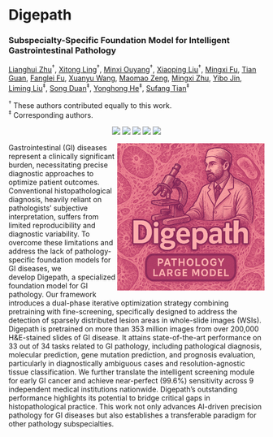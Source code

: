 # Digepath
### Subspecialty-Specific Foundation Model for Intelligent Gastrointestinal Pathology
[Lianghui Zhu](https://github.com/lingxitong/Digepath)<sup>†</sup>, [Xitong Ling](https://github.com/lingxitong/Digepath)<sup>†</sup>, [Minxi Ouyang](https://github.com/lingxitong/Digepath)<sup>†</sup>, [Xiaoping Liu](https://github.com/lingxitong/Digepath)<sup>†</sup>, [Mingxi Fu](https://github.com/lingxitong/Digepath), [Tian Guan](https://github.com/lingxitong/Digepath), [Fanglei Fu](https://github.com/lingxitong/Digepath), [Xuanyu Wang](https://github.com/lingxitong/Digepath), [Maomao Zeng](https://github.com/lingxitong/Digepath), [Mingxi Zhu](https://github.com/lingxitong/Digepath), [Yibo Jin](https://github.com/lingxitong/Digepath), [Liming Liu](https://github.com/lingxitong/Digepath)<sup>‡</sup>, [Song Duan](https://github.com/lingxitong/Digepath)<sup>‡</sup>, [Yonghong He](https://github.com/lingxitong/Digepath)<sup>‡</sup>, [Sufang Tian](https://github.com/lingxitong/Digepath)<sup>‡</sup>

<sup>†</sup> These authors contributed equally to this work.  
<sup>‡</sup> Corresponding authors.


<p align="center">
  <a href='https://scholar.google.com/citations?user=nDJI-9oAAAAJ&hl=en'>
  <img src='https://img.shields.io/badge/Arxiv-2404.19759-A42C25?style=flat&logo=arXiv&logoColor=A42C25'></a> 
  <a href='https://scholar.google.com/citations?user=nDJI-9oAAAAJ&hl=en'>
  <img src='https://img.shields.io/badge/Paper-PDF-purple?style=flat&logo=arXiv&logoColor=yellow'></a> 
  <a href='https://scholar.google.com/citations?user=nDJI-9oAAAAJ&hl=en'>
  <img src='https://img.shields.io/badge/%F0%9F%A4%97%20Hugging%20Face-Spaces-yellow'></a>
  <a href='https://scholar.google.com/citations?user=nDJI-9oAAAAJ&hl=en'>
  <img src='https://img.shields.io/badge/Project-Page-%23df5b46?style=flat&logo=Google%20chrome&logoColor=%23df5b46'></a> 
  <a href='[[https://github.com/Dai-Wenxun/MotionLCM](https://scholar.google.com/citations?user=nDJI-9oAAAAJ&hl=en)](https://github.com/lingxitong/Digepath)'>
  <img src='https://img.shields.io/badge/GitHub-Code-black?style=flat&logo=github&logoColor=white'></a> 

</p>
<img src="https://github.com/lingxitong/Digepath/blob/main/digelogo.png"  width="290px" align="right" />
Gastrointestinal (GI) diseases represent a clinically significant burden, necessitating precise diagnostic approaches to optimize patient outcomes. Conventional histopathological diagnosis, heavily reliant on pathologists’ subjective interpretation, suffers from limited reproducibility and diagnostic variability. To overcome these limitations and address the lack of pathology-specific foundation models for GI diseases, we develop Digepath, a specialized foundation model for GI pathology. Our framework introduces a dual-phase iterative optimization strategy combining pretraining with fine-screening, specifically designed to address the detection of sparsely distributed lesion areas in whole-slide images (WSIs). Digepath is pretrained on more than 353 million images from over 200,000 H&E-stained slides of GI disease. It attains state-of-the-art performance on 33 out of 34 tasks related to GI pathology, including pathological diagnosis, molecular prediction, gene mutation prediction, and prognosis evaluation, particularly in diagnostically ambiguous cases and resolution-agnostic tissue classification. We further translate the intelligent screening module for early GI cancer and achieve near-perfect (99.6%) sensitivity across 9 independent medical institutions nationwide. Digepath’s outstanding performance highlights its potential to bridge critical gaps in histopathological practice. This work not only advances AI-driven precision pathology for GI diseases but also establishes a transferable paradigm for other pathology subspecialties. 


